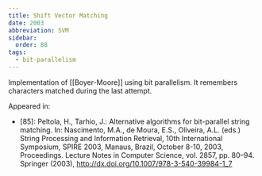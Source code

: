 ```yaml
---
title: Shift Vector Matching
date: 2003
abbreviation: SVM
sidebar:
  order: 88
tags:
  - bit-parallelism
---
```


Implementation of [[Boyer-Moore]] using bit parallelism. It remembers characters matched during the last attempt.

Appeared in:

- [85]: Peltola, H., Tarhio, J.: Alternative algorithms for bit-parallel string matching. In: Nascimento, M.A., de Moura, E.S., Oliveira, A.L. (eds.) String Processing and Information Retrieval, 10th International Symposium, SPIRE 2003, Manaus, Brazil, October 8-10, 2003, Proceedings. Lecture Notes in Computer Science, vol. 2857, pp. 80–94. Springer (2003), http://dx.doi.org/10.1007/978-3-540-39984-1_7
